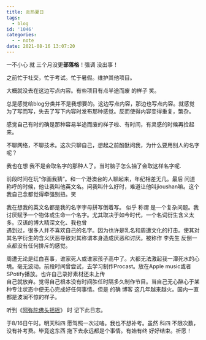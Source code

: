 ```yaml
---
title: 炎热夏日
tags:
  - blog
id: '1046'
categories:
  - - note
date: 2021-08-16 13:07:20
---
```


一不小心 就 三个月没更**部落格**！强调 没出事！

之前忙于社交，忙于考试。忙于暑假。维护其他项目。

大概就没去在这边写点内容。有些项目有点半途而废 的样子 笑。

总是感觉给blog分类并不是我想要的。这边写点内容，那边也写点内容。就感觉为了写而写，失去了写下内容时发布那种感觉。反而使得内容变得重复，繁杂。

感觉自己有时的确是那种容易半途而废的样子啦、有时间，有灵感的时候再捡起来。

不聊网络，不聊技术。这次只聊自己，想起之前酚酞问我，为什么要用别人的名字呢？

我也在想 我不是会取名字的那种人了。当时脑子怎么抽了会取这样名字呢.

前段时间在玩“你画我猜”。和一个港澳台的人聊起来，年纪相差无几。最后 问道 称呼的时候，他让我叫他英文名。问我叫什么好时，难道让他叫jioushan嘛。这个我自己念都觉得牵强别扭。笑

我在想我的英文名都是我的名字字母拼写倒着写。 似乎 称谓 是一个复杂问题。我讨厌赋予一个物体或生命一个名字。尤其取决于如今时代，一个名词衍生含义太多。汉语的博大精深文化、我也曾  
遇到过，很多人并不喜欢自己的名字。因为也许是乳名和周遭文化的打击。使其对其名字衍生的含义厌恶导致对其称谓本身造成厌恶和讨厌。被称作 李先生 反倒一点都没有任何排斥的感觉。

周遭无论是红白喜事，谁家死人或谁家孩子高中了。大都无法激起我一潭死水的心境。毫无波动。前段时间曾尝试，去学习制作Procast。放在Apple music或者SPotify播放。也许自己录好素材还未上传  
自己就放弃。觉得自己根本没有时间胜任时隔多久制作节目。当自己无心醉心于某种专注状态中便无心完成好任何事情。但是 的确 博客 这几年越来越火。国内一直都是波澜不惊的样子。

听到《[阿弥陀佛头摇摇](https://www.bilibili.com/video/BV1W7411K7jQ?share_source=copy_web)》 时 记下此日志。

于8/16日午时。明天科四 愿驾照一次过咯。我也不想补考。虽然 科四 不限次数，没有补考费。毕竟这东西 拖下去永远都是个事情。有始有终 好好结束。祈愿！